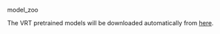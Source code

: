 model_zoo

The VRT pretrained models will be downloaded automatically from [here](https://github.com/JingyunLiang/VRT/releases).